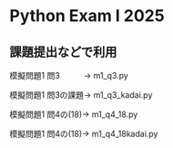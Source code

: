 # Python Exam I 2025 
## 課題提出などで利用
模擬問題1 問3　　　→  m1_q3.py  

模擬問題1 問3の課題→  m1_q3_kadai.py  

模擬問題1 問4の(18)→  m1_q4_18.py  

模擬問題1 問4の(18)→  m1_q4_18kadai.py   

